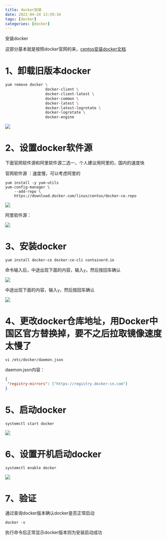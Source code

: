 ```yaml
---
title: docker安装
date: 2022-04-24 13:59:34
tags: [docker]
categories: [docker]
---
```

安装docker

这部分基本就是按照docker官网的来，[centos安装docker文档](https://docs.docker.com/engine/install/centos/)

# 1、卸载旧版本docker

```sh
yum remove docker \
                  docker-client \
                  docker-client-latest \
                  docker-common \
                  docker-latest \
                  docker-latest-logrotate \
                  docker-logrotate \
                  docker-engine
```

![](2022-04-20-23-44-07-image.png)

# 2、设置docker软件源

下面官网软件源和阿里软件源二选一，个人建议用阿里的，国内的速度快

官网软件源 ：速度慢，可以考虑阿里的

```shell
yum install -y yum-utils
yum-config-manager \
    --add-repo \
    https://download.docker.com/linux/centos/docker-ce.repo
```

![](2022-04-20-23-47-39-image.png)

阿里软件源：

![](2022-04-21-00-00-59-image.png)

# 3、安装docker

```shell
yum install docker-ce docker-ce-cli containerd.io
```

命令输入后，中途出现下面的内容，输入`y`，然后按回车确认

![](2022-04-20-23-50-06-image.png)

中途出现下面的内容，输入`y`，然后按回车确认

![](2022-04-21-00-05-16-image.png)

# 4、更改docker仓库地址，用Docker中国区官方替换掉，要不之后拉取镜像速度太慢了

```shell
vi /etc/docker/daemon.json
```

daemon.json内容：

```json
{
 "registry-mirrors": ["https://registry.docker-cn.com"]
}
```

# 5、启动docker

```shell
systemctl start docker
```

![](2022-04-21-00-22-21-image.png)

# 6、设置开机启动docker

```shell
systemctl enable docker
```

![](2022-04-21-00-22-43-image.png)

# 7、验证

通过查询docker版本确认docker是否正常启动

```shell
docker -v
```

执行命令后正常显示docker版本则为安装启动成功
